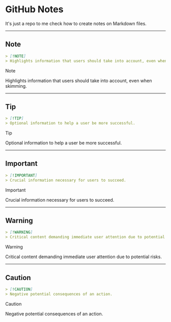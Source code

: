# GitHub Notes

It's just a repo to me check how to create notes on Markdown files.

---

## Note

```md
> [!NOTE]  
> Highlights information that users should take into account, even when skimming.
```

> [!NOTE]  
> Highlights information that users should take into account, even when skimming.

---

## Tip

```md
> [!TIP]
> Optional information to help a user be more successful.
```

> [!TIP]
> Optional information to help a user be more successful.

---

## Important

```md
> [!IMPORTANT]  
> Crucial information necessary for users to succeed.
```

> [!IMPORTANT]  
> Crucial information necessary for users to succeed.

---

## Warning

```md
> [!WARNING]  
> Critical content demanding immediate user attention due to potential risks.
```

> [!WARNING]  
> Critical content demanding immediate user attention due to potential risks.

---

## Caution

```md
> [!CAUTION]
> Negative potential consequences of an action.
```

> [!CAUTION]
> Negative potential consequences of an action.
